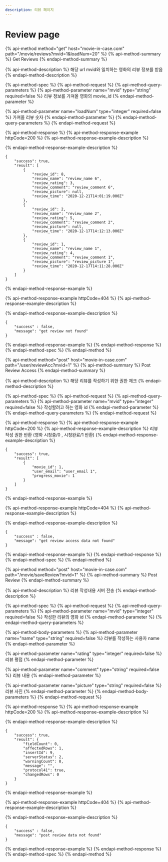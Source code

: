 ```yaml
---
description: 리뷰 페이지
---
```


# Review page

{% api-method method="get" host="movie-in-case.com" path="/movie/reviews?mvid=1&loadNum=20" %}
{% api-method-summary %}
Get Reviews
{% endapi-method-summary %}

{% api-method-description %}
해당 url mvid와 일치하는 영화의 리뷰 정보를 받음
{% endapi-method-description %}

{% api-method-spec %}
{% api-method-request %}
{% api-method-query-parameters %}
{% api-method-parameter name="mvid" type="string" required=false %}
리뷰 정보를 가져올 영화의 movie\_id
{% endapi-method-parameter %}

{% api-method-parameter name="loadNum" type="integer" required=false %}
가져올 리뷰 숫자
{% endapi-method-parameter %}
{% endapi-method-query-parameters %}
{% endapi-method-request %}

{% api-method-response %}
{% api-method-response-example httpCode=200 %}
{% api-method-response-example-description %}

{% endapi-method-response-example-description %}

```
{
    "success": true,
    "result": [
        {
            "review_id": 8,
            "review_name": "review_name 6",
            "review_rating": 3,
            "review_comment": "review_comment 6",
            "review_picture": null,
            "review_time": "2020-12-21T14:01:19.000Z"
        },
        {
            "review_id": 2,
            "review_name": "review_name 2",
            "review_rating": 5,
            "review_comment": "review_comment 2",
            "review_picture": null,
            "review_time": "2020-12-17T14:12:13.000Z"
        },
        {
            "review_id": 1,
            "review_name": "review_name 1",
            "review_rating": 4,
            "review_comment": "review_comment 1",
            "review_picture": "review_picture 1",
            "review_time": "2020-12-17T14:11:28.000Z"
        }
    ]
}
```
{% endapi-method-response-example %}

{% api-method-response-example httpCode=404 %}
{% api-method-response-example-description %}

{% endapi-method-response-example-description %}

```
{   
    "success" : false, 
    "message": "get review not found"    
}
```
{% endapi-method-response-example %}
{% endapi-method-response %}
{% endapi-method-spec %}
{% endapi-method %}

{% api-method method="post" host="movie-in-case.com" path="/user/reviewAcc?mvid=1" %}
{% api-method-summary %}
Post Review Access
{% endapi-method-summary %}

{% api-method-description %}
해당 리뷰를 작성하기 위한 권한 체크
{% endapi-method-description %}

{% api-method-spec %}
{% api-method-request %}
{% api-method-query-parameters %}
{% api-method-parameter name="mvid" type="integer" required=false %}
작성할려고 하는 영화 id
{% endapi-method-parameter %}
{% endapi-method-query-parameters %}
{% endapi-method-request %}

{% api-method-response %}
{% api-method-response-example httpCode=200 %}
{% api-method-response-example-description %}
리뷰 작성 권한 반환 \(영화 시청중/0 , 시청완료/1 반환\)
{% endapi-method-response-example-description %}

```
{
    "success": true,
    "result": [
        {
            "movie_id": 1,
            "user_email": "user_email 1",
            "progress_movie": 1
        }
    ]
}
```
{% endapi-method-response-example %}

{% api-method-response-example httpCode=404 %}
{% api-method-response-example-description %}

{% endapi-method-response-example-description %}

```
{   
    "success" : false, 
    "message": "get review access data not found"    
}
```
{% endapi-method-response-example %}
{% endapi-method-response %}
{% endapi-method-spec %}
{% endapi-method %}

{% api-method method="post" host="movie-in-case.com" path="/movie/saveReview?mvid=1" %}
{% api-method-summary %}
Post Review
{% endapi-method-summary %}

{% api-method-description %}
리뷰 작성내용 서버 전송
{% endapi-method-description %}

{% api-method-spec %}
{% api-method-request %}
{% api-method-query-parameters %}
{% api-method-parameter name="mvid" type="integer" required=false %}
작성한 리뷰의 영화 id
{% endapi-method-parameter %}
{% endapi-method-query-parameters %}

{% api-method-body-parameters %}
{% api-method-parameter name="name" type="string" required=false %}
리뷰를 작성하는 사용자 name
{% endapi-method-parameter %}

{% api-method-parameter name="rating" type="integer" required=false %}
리뷰 평점
{% endapi-method-parameter %}

{% api-method-parameter name="comment" type="string" required=false %}
리뷰 내용
{% endapi-method-parameter %}

{% api-method-parameter name="picture" type="string" required=false %}
리뷰 사진 
{% endapi-method-parameter %}
{% endapi-method-body-parameters %}
{% endapi-method-request %}

{% api-method-response %}
{% api-method-response-example httpCode=200 %}
{% api-method-response-example-description %}

{% endapi-method-response-example-description %}

```
{
    "success": true,
    "result": {
        "fieldCount": 0,
        "affectedRows": 1,
        "insertId": 9,
        "serverStatus": 2,
        "warningCount": 0,
        "message": "",
        "protocol41": true,
        "changedRows": 0
    }
}
```
{% endapi-method-response-example %}

{% api-method-response-example httpCode=404 %}
{% api-method-response-example-description %}

{% endapi-method-response-example-description %}

```
{    
    "success" : false,
    "message": "post review data not found"    
}
```
{% endapi-method-response-example %}
{% endapi-method-response %}
{% endapi-method-spec %}
{% endapi-method %}



